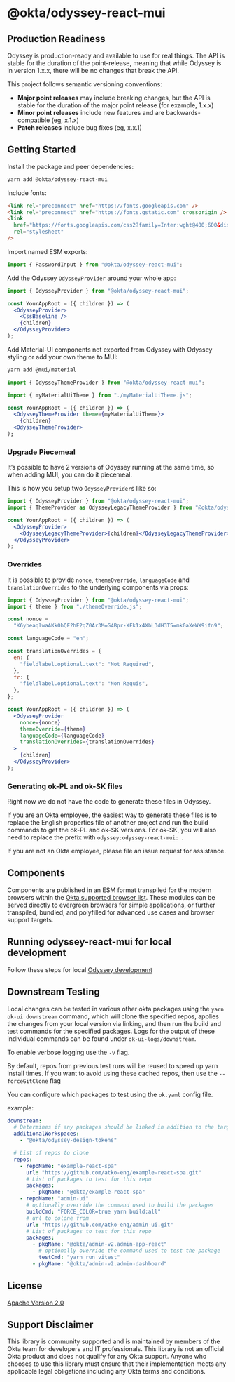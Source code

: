 # @okta/odyssey-react-mui

## Production Readiness

Odyssey is production-ready and available to use for real things. The API
is stable for the duration of the point-release, meaning that while Odyssey is
in version 1.x.x, there will be no changes that break the API.

This project follows semantic versioning conventions:

- **Major point releases** may include breaking changes, but the API is stable for the duration of
  the major point release (for example, 1.x.x)
- **Minor point releases** include new features and are backwards-compatible (eg, x.1.x)
- **Patch releases** include bug fixes (eg, x.x.1)

## Getting Started

Install the package and peer dependencies:

```sh
yarn add @okta/odyssey-react-mui
```

Include fonts:

```html
<link rel="preconnect" href="https://fonts.googleapis.com" />
<link rel="preconnect" href="https://fonts.gstatic.com" crossorigin />
<link
  href="https://fonts.googleapis.com/css2?family=Inter:wght@400;600&display=swap"
  rel="stylesheet"
/>
```

Import named ESM exports:

```js
import { PasswordInput } from "@okta/odyssey-react-mui";
```

Add the Odyssey `OdysseyProvider` around your whole app:

```jsx
import { OdysseyProvider } from "@okta/odyssey-react-mui";

const YourAppRoot = ({ children }) => (
  <OdysseyProvider>
    <CssBaseline />
    {children}
  </OdysseyProvider>
);
```

Add Material-UI components not exported from Odyssey with Odyssey styling or add your own theme to MUI:

```sh
yarn add @mui/material
```

```jsx
import { OdysseyThemeProvider } from "@okta/odyssey-react-mui";

import { myMaterialUiTheme } from "./myMaterialUiTheme.js";

const YourAppRoot = ({ children }) => (
  <OdysseyThemeProvider theme={myMaterialUiTheme}>
    {children}
  <OdysseyThemeProvider>
);
```

### Upgrade Piecemeal

It’s possible to have 2 versions of Odyssey running at the same time, so when adding MUI, you can do it piecemeal.

This is how you setup two `OdysseyProvider`s like so:

```jsx
import { OdysseyProvider } from "@okta/odyssey-react-mui";
import { ThemeProvider as OdysseyLegacyThemeProvider } from "@okta/odyssey-react-theme";

const YourAppRoot = ({ children }) => (
  <OdysseyProvider>
    <OdysseyLegacyThemeProvider>{children}</OdysseyLegacyThemeProvider>
  </OdysseyProvider>
);
```

### Overrides

It is possible to provide `nonce`, `themeOverride`, `languageCode` and `translationOverrides` to the underlying components via props:

```jsx
import { OdysseyProvider } from "@okta/odyssey-react-mui";
import { theme } from "./themeOverride.js";

const nonce =
  "K6ybeaqlwaAKk0hQF?hE2qZ0Ar3M=G4Bpr-XFk1x4XbL3dH3T5=mk0aXeWX9ifn9";

const languageCode = "en";

const translationOverrides = {
  en: {
    "fieldlabel.optional.text": "Not Required",
  },
  fr: {
    "fieldlabel.optional.text": "Non Requis",
  },
};

const YourAppRoot = ({ children }) => (
  <OdysseyProvider
    nonce={nonce}
    themeOverride={theme}
    languageCode={languageCode}
    translationOverrides={translationOverrides}
  >
    {children}
  </OdysseyProvider>
);
```

### Generating ok-PL and ok-SK files

Right now we do not have the code to generate these files in Odyssey.

If you are an Okta employee, the easiest way to generate these files is to replace the English properties file of another project and run the build commands to get the ok-PL and ok-SK versions. For ok-SK, you will also need to replace the prefix with `odyssey:odyssey-react-mui: `.

If you are not an Okta employee, please file an issue request for assistance.

## Components

Components are published in an ESM format transpiled for the modern browsers
within the [Okta supported browser list][1]. These modules can be served
directly to evergreen browsers for simple applications, or further transpiled,
bundled, and polyfilled for advanced use cases and browser support targets.

[1]: https://help.okta.com/en/prod/Content/Topics/Miscellaneous/Platforms_Browser_OS_Support.htm

## Running odyssey-react-mui for local development

Follow these steps for local [Odyssey development](https://odyssey-storybook.okta.design/?path=/docs/contributing-odyssey-development--docs)

## Downstream Testing

Local changes can be tested in various other okta packages using the `yarn ok-ui downstream` command, which will clone
the specified repos, applies the changes from your local version via linking, and then run the build and test commands
for the specified packages. Logs for the output of these individual commands can be found under `ok-ui-logs/downstream`.

To enable verbose logging use the `-v` flag.

By default, repos from previous test runs will be reused to speed up yarn install times. If you want to avoid using
these cached repos, then use the `--forceGitClone` flag

You can configure which packages to test using the `ok.yaml` config file.

example:

```yaml
downstream:
  # Determines if any packages should be linked in addition to the target package
  additionalWorkspaces:
    - "@okta/odyssey-design-tokens"

  # List of repos to clone
  repos:
    - repoName: "example-react-spa"
      url: "https://github.com/atko-eng/example-react-spa.git"
      # List of packages to test for this repo
      packages:
        - pkgName: "@okta/example-react-spa"
    - repoName: "admin-ui"
      # optionally override the command used to build the packages
      buildCmd: "FORCE_COLOR=true yarn build:all"
      # url to colone from
      url: "https://github.com/atko-eng/admin-ui.git"
      # List of packages to test for this repo
      packages:
        - pkgName: "@okta/admin-v2.admin-app-react"
          # optionally override the command used to test the package
          testCmd: "yarn run vitest"
        - pkgName: "@okta/admin-v2.admin-dashboard"
```

## License

[Apache Version 2.0](https://github.com/atko-eng/odyssey-design-system/blob/master/LICENSE)

## Support Disclaimer

This library is community supported and is maintained by members of the Okta team for developers and IT professionals.
This library is not an official Okta product and does not qualify for any Okta support. Anyone who chooses to use this
library must ensure that their implementation meets any applicable legal obligations including any Okta terms and conditions.

